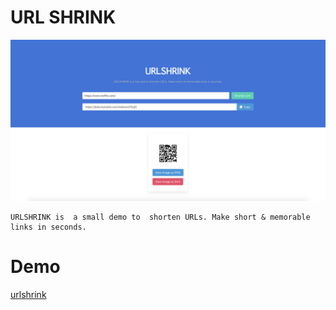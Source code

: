 # URL SHRINK

![URLSHRINK SCREENSHOT](./static/assets/screenshot.png)

    URLSHRINK is  a small demo to  shorten URLs. Make short & memorable links in seconds.



# Demo

[urlshrink](https://data.kairaishi.com/redirect)